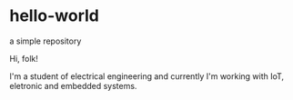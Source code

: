 # hello-world
a simple repository 

Hi, folk!

I'm a student of electrical engineering and currently I'm working with IoT, eletronic and embedded systems.
